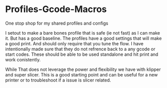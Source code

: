 # Profiles-Gcode-Macros
One stop shop for my shared profiles and configs

I setout to make a bare bones profile that is safe (ie not fast) as I can make it. But has a good baseline. The profiles have a good settings that will make a good print. And should only require that you tune the flow. I have intentionally made sure that they do not refrence back to a any gcode or start codes. These should be able to be used standalone and hit print and work conistently. 

While That does not leverage the power and flexibility we have with klipper and super slicer. This is a good starting point and can be useful for a new printer or to troubleshoot if a issue is slicer related. 


